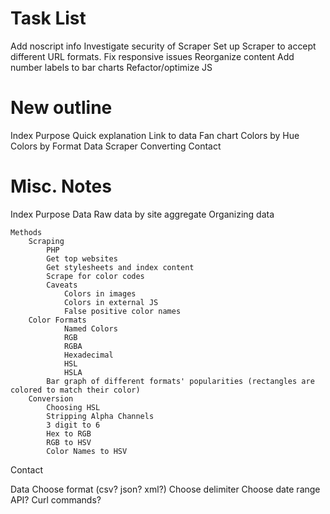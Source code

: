 # Task List

Add noscript info
Investigate security of Scraper
Set up Scraper to accept different URL formats.
Fix responsive issues
Reorganize content
Add number labels to bar charts
Refactor/optimize JS




# New outline

Index
	Purpose
	Quick explanation
	Link to data
	Fan chart
	Colors by Hue
	Colors by Format
Data
Scraper
Converting
Contact

# Misc. Notes


Index
	Purpose
	Data
		Raw data
			by site
			aggregate
		Organizing data
			
	Methods
		Scraping
			PHP
			Get top websites
			Get stylesheets and index content
			Scrape for color codes
			Caveats
				Colors in images
				Colors in external JS
				False positive color names
		Color Formats
				Named Colors			
				RGB
				RGBA
				Hexadecimal
				HSL
				HSLA
			Bar graph of different formats' popularities (rectangles are colored to match their color)
		Conversion
			Choosing HSL
			Stripping Alpha Channels
			3 digit to 6
			Hex to RGB		
			RGB to HSV
			Color Names to HSV

Contact

Data
	Choose format (csv? json? xml?)
	Choose delimiter
	Choose date range
	API?
	Curl commands?

